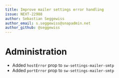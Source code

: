 ```yaml
---
title: Improve mailer settings error handling
issue: NEXT-22988
author: Sebastian Seggewiss
author_email: s.seggewiss@snapadmin.net
author_github: @seggewiss
---
```

# Administration
* Added `hostError` prop to `sw-settings-mailer-smtp`
* Added `portError` prop to `sw-settings-mailer-smtp`
